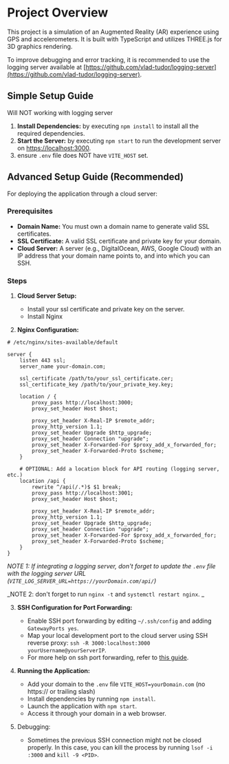 # Project Overview

This project is a simulation of an Augmented Reality (AR) experience using GPS and accelerometers. It is built with TypeScript and utilizes THREE.js for 3D graphics rendering.

To improve debugging and error tracking, it is recommended to use the logging server available at [https://github.com/vlad-tudor/logging-server](https://github.com/vlad-tudor/logging-server).

## Simple Setup Guide

Will NOT working with logging server

1. **Install Dependencies:** by executing `npm install` to install all the required dependencies.
2. **Start the Server:** by executing `npm start` to run the development server on [https://localhost:3000](https://localhost:3000).
3. ensure `.env` file does NOT have `VITE_HOST` set.

## Advanced Setup Guide (Recommended)

For deploying the application through a cloud server:

### Prerequisites

- **Domain Name:** You must own a domain name to generate valid SSL certificates.
- **SSL Certificate:** A valid SSL certificate and private key for your domain.
- **Cloud Server:** A server (e.g., DigitalOcean, AWS, Google Cloud) with an IP address that your domain name points to, and into which you can SSH.

### Steps

1. **Cloud Server Setup:**

   - Install your ssl certificate and private key on the server.
   - Install Nginx

2. **Nginx Configuration:**

```nginx
# /etc/nginx/sites-available/default

server {
    listen 443 ssl;
    server_name your-domain.com;

    ssl_certificate /path/to/your_ssl_certificate.cer;
    ssl_certificate_key /path/to/your_private_key.key;

    location / {
        proxy_pass http://localhost:3000;
        proxy_set_header Host $host;

        proxy_set_header X-Real-IP $remote_addr;
        proxy_http_version 1.1;
        proxy_set_header Upgrade $http_upgrade;
        proxy_set_header Connection "upgrade";
        proxy_set_header X-Forwarded-For $proxy_add_x_forwarded_for;
        proxy_set_header X-Forwarded-Proto $scheme;
    }

    # OPTIONAL: Add a location block for API routing (logging server, etc.)
    location /api {
        rewrite ^/api(/.*)$ $1 break;
        proxy_pass http://localhost:3001;
        proxy_set_header Host $host;

        proxy_set_header X-Real-IP $remote_addr;
        proxy_http_version 1.1;
        proxy_set_header Upgrade $http_upgrade;
        proxy_set_header Connection "upgrade";
        proxy_set_header X-Forwarded-For $proxy_add_x_forwarded_for;
        proxy_set_header X-Forwarded-Proto $scheme;
    }
}
```

_NOTE 1: If integrating a logging server, don't forget to update the `.env` file with the logging server URL (`VITE_LOG_SERVER_URL=https://yourDomain.com/api/`)_

_NOTE 2: don't forget to run `nginx -t` and `systemctl restart nginx`. _

3. **SSH Configuration for Port Forwarding:**

   - Enable SSH port forwarding by editing `~/.ssh/config` and adding `GatewayPorts yes`.
   - Map your local development port to the cloud server using SSH reverse proxy: `ssh -R 3000:localhost:3000 yourUsername@yourServerIP`.
   - For more help on ssh port forwarding, refer to [this guide](https://www.ssh.com/ssh/tunneling/example).

4. **Running the Application:**

   - Add your domain to the `.env` file `VITE_HOST=yourDomain.com` (no https:// or trailing slash)
   - Install dependencies by running `npm install`.
   - Launch the application with `npm start`.
   - Access it through your domain in a web browser.

5. Debugging:
   - Sometimes the previous SSH connection might not be closed properly. In this case, you can kill the process by running `lsof -i :3000` and `kill -9 <PID>`.
